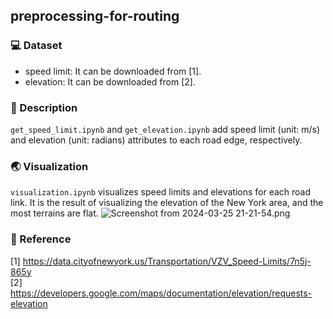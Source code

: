 ## preprocessing-for-routing

### :computer: Dataset
- speed limit: It can be downloaded from [1].
- elevation: It can be downloaded from [2].

### :memo: Description
`get_speed_limit.ipynb` and `get_elevation.ipynb` add speed limit (unit: m/s) and elevation (unit: radians) attributes to each road edge, respectively.

### :earth_asia: Visualization
`visualization.ipynb` visualizes speed limits and elevations for each road link.
It is the result of visualizing the elevation of the New York area, and the most terrains are flat.
![Screenshot from 2024-03-25 21-21-54.png](..%2F..%2FPictures%2FScreenshot%20from%202024-03-25%2021-21-54.png)

### :pushpin: Reference
[1] https://data.cityofnewyork.us/Transportation/VZV_Speed-Limits/7n5j-865y  
[2] https://developers.google.com/maps/documentation/elevation/requests-elevation